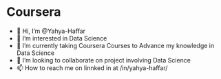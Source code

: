# Coursera
- 👋 Hi, I’m @Yahya-Haffar
- 👀 I’m interested in Data Science
- 🌱 I’m currently taking Coursera Courses to Advance my knowledge in Data Science
- 💞️ I’m looking to collaborate on project involving Data Science
- 📫 How to reach me on linnked in at /in/yahya-haffar/
